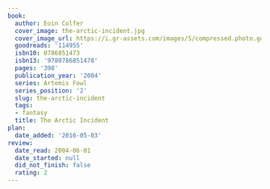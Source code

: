 ```yaml
---
book:
  author: Eoin Colfer
  cover_image: the-arctic-incident.jpg
  cover_image_url: https://i.gr-assets.com/images/S/compressed.photo.goodreads.com/books/1388294381l/114955.jpg
  goodreads: '114955'
  isbn10: 0786851473
  isbn13: '9780786851478'
  pages: '398'
  publication_year: '2004'
  series: Artemis Fowl
  series_position: '2'
  slug: the-arctic-incident
  tags:
  - fantasy
  title: The Arctic Incident
plan:
  date_added: '2016-05-03'
review:
  date_read: 2004-06-01
  date_started: null
  did_not_finish: false
  rating: 2
---
```

